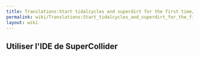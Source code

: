 ```yaml
---
title: Translations:Start tidalcycles and superdirt for the first time/20/fr
permalink: wiki/Translations:Start_tidalcycles_and_superdirt_for_the_first_time/20/fr/
layout: wiki
---
```


## Utiliser l'IDE de SuperCollider
